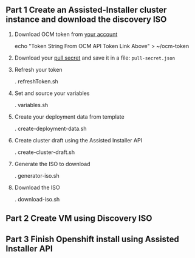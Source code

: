 ## Part 1 Create an Assisted-Installer cluster instance and download the discovery ISO

1. Download OCM token from [your account](https://console.redhat.com/openshift/token/show)

    echo "Token String From OCM API Token Link Above" > ~/ocm-token

2. Download your [pull secret](https://console.redhat.com/openshift/install/pull-secret) and save it in a file: `pull-secret.json`

3. Refresh your token

    . refreshToken.sh

4. Set and source your variables

    . variables.sh

5. Create your deployment data from template

    . create-deployment-data.sh

6. Create cluster draft using the Assisted Installer API

    . create-cluster-draft.sh

7. Generate the ISO to download

    . generator-iso.sh

8. Download the ISO

    . download-iso.sh

## Part 2 Create VM using Discovery ISO

## Part 3 Finish Openshift install using Assisted Installer API
